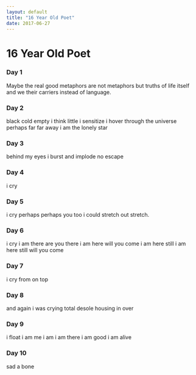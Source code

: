 ```yaml
---
layout: default
title: "16 Year Old Poet"
date: 2017-06-27
---
```


# 16 Year Old Poet

### Day 1
Maybe the real good metaphors are not metaphors but truths of life itself and we their carriers instead of language.

### Day 2
black cold empty
i think little
i sensitize
i hover
through the universe perhaps
far far away
i am the lonely star

### Day 3
behind my eyes
i burst and implode
no escape

### Day 4
i cry

### Day 5
i cry 
perhaps
perhaps you too
i could stretch out stretch.

### Day 6
i cry
i am there
are you there
i am here
will you come
i am here still
i am here still
will you come

### Day 7
i cry
from on top

### Day 8
and again i was crying
total desole
housing in
over

### Day 9
i float
i am me
i am
i am there
i am good
i am alive

### Day 10
sad
a bone
